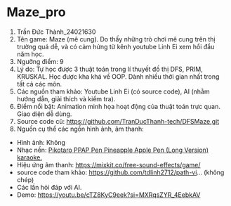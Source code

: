 # Maze_pro
1. Trần Đức Thành_24021630 
2. Tên game: Maze (mê cung). Do thấy những trò chơi mê cung trên thị trường quá dễ, và có cảm hứng từ kênh youtube Linh Ei xem hồi đầu năm học.
3. Ngưỡng điểm: 9
4. Lý do: Tự học được 3 thuật toán trong lí thuyết đồ thị DFS, PRIM, KRUSKAL. Học được kha khá về OOP. Dành nhiều thời gian nhất trong tất cả các môn.
5. Các nguồn tham khảo: Youtube Linh Ei (có source code), AI (nhằm hướng dẫn, giải thích và kiểm tra).
6. Điểm nổi bật: Animation minh họa hoạt động của thuật toán trực quan. Giao diện dễ dùng.
7. Source code cũ: https://github.com/TranDucThanh-tech/DFSMaze.git
8. Nguồn cụ thể các ngồn hình ảnh, âm thanh:
- Hình ảnh: Không
- Nhạc nền:  [Pikotaro PPAP Pen Pineapple Apple Pen (Long Version) karaoke.](https://youtu.be/pVBMmMBWoI8?si=q3VEzjSo8BCsSYST)
- Hiệu ứng âm thanh: https://mixkit.co/free-sound-effects/game/
- source code tham khảo: https://github.com/tdlinh2712/path-vi... (không chép)
- Các lần hỏi đáp với AI.
- Demo: https://youtu.be/cTZ8KyC9eek?si=MXRqsZYR_4EebkAV


